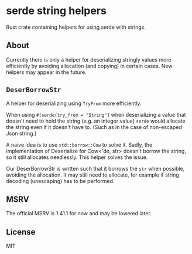 # serde string helpers

Rust crate containing helpers for using serde with strings.

## About

Currently there is only a helper for deserializing stringly values more
efficiently by avoiding allocation (and copying) in certain cases. New helpers
may appear in the future.

## `DeserBorrowStr`

A helper for deserializing using `TryFrom` more efficiently.

When using `#[serde(try_from = "String"]` when deserializing a value that
doesn't need to hold the string (e.g. an integer value) `serde` would
allocate the string even if it doesn't have to. (Such as in the case of
non-escaped Json string.)
                                                                            
A naive idea is to use `std::borrow::Cow` to solve it. Sadly, the
implementation of Deserialize for Cow<'de, str> doesn't borrow the string,
so it still allocates needlessly. This helper solves the issue.
                                                                            
Our DeserBorrowStr is written such that it borrows the `str` when possible,
avoiding the allocation. It may still need to allocate, for example if
string decoding (unescaping) has to be performed.

## MSRV

The official MSRV is 1.41.1 for now and may be lowered later.

## License

MIT
